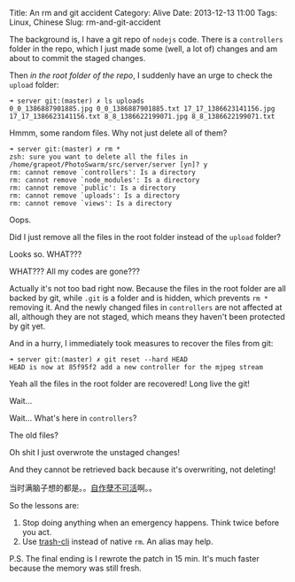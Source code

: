 Title: An rm and git accident
Category: Alive
Date: 2013-12-13 11:00
Tags: Linux, Chinese
Slug: rm-and-git-accident

The background is, I have a git repo of `nodejs` code.
There is a `controllers` folder in the repo, which I just made some (well, a lot of) changes and am about to commit the staged changes.

Then *in the root folder of the repo*, I suddenly have an urge to check the `upload` folder:

    ➜ server git:(master) ✗ ls uploads 
    0_0_1386887901885.jpg 0_0_1386887901885.txt 17_17_1386623141156.jpg 17_17_1386623141156.txt 8_8_1386622199071.jpg 8_8_1386622199071.txt

Hmmm, some random files. Why not just delete all of them?

    ➜ server git:(master) ✗ rm *
    zsh: sure you want to delete all the files in /home/grapeot/PhotoSwarm/src/server/server [yn]? y
    rm: cannot remove `controllers': Is a directory
    rm: cannot remove `node_modules': Is a directory
    rm: cannot remove `public': Is a directory
    rm: cannot remove `uploads': Is a directory
    rm: cannot remove `views': Is a directory

Oops.

Did I just remove all the files in the root folder instead of the `upload` folder?

Looks so. WHAT???

WHAT??? All my codes are gone???

Actually it's not too bad right now.
Because the files in the root folder are all backed by git, while `.git` is a folder and is hidden, which prevents `rm *` removing it.
And the newly changed files in `controllers` are not affected at all, although they are not staged, which means they haven't been protected by git yet.

And in a hurry, I immediately took measures to recover the files from git:

    ➜ server git:(master) ✗ git reset --hard HEAD
    HEAD is now at 85f95f2 add a new controller for the mjpeg stream

Yeah all the files in the root folder are recovered!
Long live the git!

Wait...

Wait... What's here in `controllers`?

The old files?

Oh shit I just overwrote the unstaged changes!

And they cannot be retrieved back because it's overwriting, not deleting!

当时满脑子想的都是。。[自作孽不可活](https://yage.ai/inspiration-fragments-20131130.html)啊。。

So the lessons are:
1) Stop doing anything when an emergency happens. Think twice before you act.
2) Use [trash-cli](https://github.com/andreafrancia/trash-cli) instead of native `rm`. An alias may help.

P.S. The final ending is I rewrote the patch in 15 min. 
It's much faster because the memory was still fresh.
